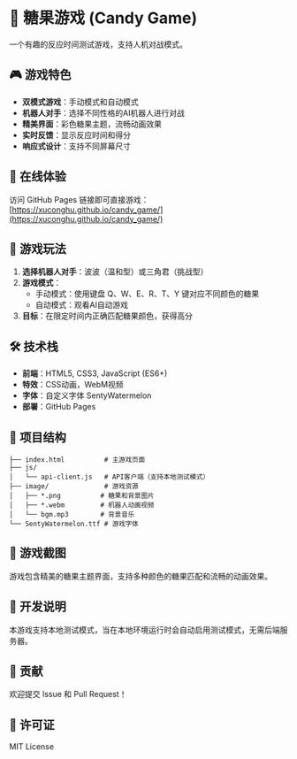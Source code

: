 # 🍭 糖果游戏 (Candy Game)

一个有趣的反应时间测试游戏，支持人机对战模式。

## 🎮 游戏特色

- **双模式游戏**：手动模式和自动模式
- **机器人对手**：选择不同性格的AI机器人进行对战
- **精美界面**：彩色糖果主题，流畅动画效果
- **实时反馈**：显示反应时间和得分
- **响应式设计**：支持不同屏幕尺寸

## 🚀 在线体验

访问 GitHub Pages 链接即可直接游戏：
[https://xuconghu.github.io/candy_game/](https://xuconghu.github.io/candy_game/)

## 🎯 游戏玩法

1. **选择机器人对手**：波波（温和型）或三角君（挑战型）
2. **游戏模式**：
   - 手动模式：使用键盘 Q、W、E、R、T、Y 键对应不同颜色的糖果
   - 自动模式：观看AI自动游戏
3. **目标**：在限定时间内正确匹配糖果颜色，获得高分

## 🛠 技术栈

- **前端**：HTML5, CSS3, JavaScript (ES6+)
- **特效**：CSS动画，WebM视频
- **字体**：自定义字体 SentyWatermelon
- **部署**：GitHub Pages

## 📁 项目结构

```
├── index.html          # 主游戏页面
├── js/
│   └── api-client.js   # API客户端（支持本地测试模式）
├── image/              # 游戏资源
│   ├── *.png          # 糖果和背景图片
│   ├── *.webm         # 机器人动画视频
│   └── bgm.mp3        # 背景音乐
└── SentyWatermelon.ttf # 游戏字体
```

## 🎨 游戏截图

游戏包含精美的糖果主题界面，支持多种颜色的糖果匹配和流畅的动画效果。

## 📝 开发说明

本游戏支持本地测试模式，当在本地环境运行时会自动启用测试模式，无需后端服务器。

## 🤝 贡献

欢迎提交 Issue 和 Pull Request！

## 📄 许可证

MIT License
